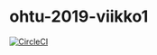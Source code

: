 # ohtu-2019-viikko1

[![CircleCI](https://circleci.com/gh/MikaelTornwall/ohtu-2019-viikko1.svg?style=svg)](https://circleci.com/gh/MikaelTornwall/ohtu-2019-viikko1)

